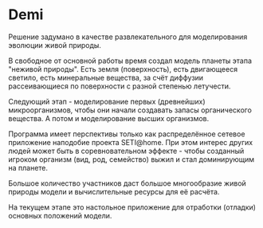 # Demi
Решение задумано в качестве развлекательного для моделирования эволюции живой природы.

В свободное от основной работы время создал модель планеты этапа "неживой природы". Есть земля (поверхность), есть двигающееся светило, есть минеральные вещества, за счёт диффузии рассеивающиеся по поверхности с разной степенью летучести.

Следующий этап - моделирование первых (древнейших) микроорганизмов, чтобы они начали создавать запасы органического вещества. А потом и моделирование высших организмов.

Программа имеет перспективы только как распределённое сетевое приложение наподобие проекта SETI@home. При этом интерес других людей может быть в соревновательном эффекте - чтобы созданный игроком организм (вид, род, семейство) выжил и стал доминирующим на планете.

Большое количество участников даст большое многообразие живой природы модели и вычислительные ресурсы для её расчёта.

На текущем этапе это настольное приложение для отработки (отладки) основных положений модели.
